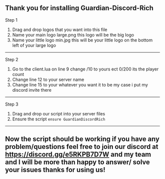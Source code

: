 ## Thank you for installing Guardian-Discord-Rich

Step 1

1. Drag and drop logos that you want into this file 
2. Name your main logo large.png this logo will be the big logo 
3. Name your little logo min.jpg this will be your little logo on the bottom left of your large logo

------------------------

Step 2

1. Go to the client.lua on line 9 change /10 to yours ect 0/200 its the player count
2. Change line 12 to your server name
3. Change line 15 to your whatever you want it to be my case i put my discord invite there

-------------------------

Step 3

1. Drag and drop our script into your server files 
2. Ensure the script `ensure GuardianDiscordRich`

--------------------------

## Now the script should be working if you have any problem/questions feel free to join our discord at https://discord.gg/e5RKPB7D7W and my team and I will be more than happy to answer/ solve your issues thanks for using us!
